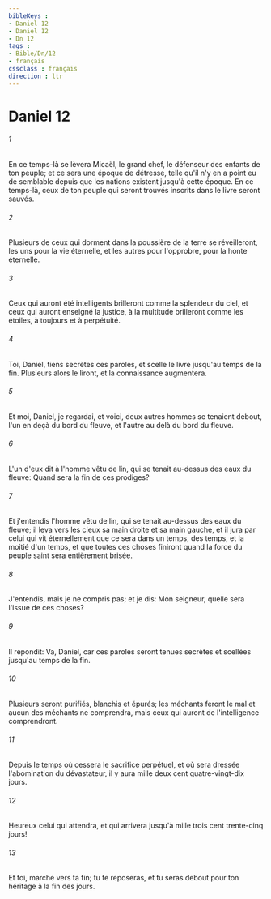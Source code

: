 ```yaml
---
bibleKeys : 
- Daniel 12
- Daniel 12
- Dn 12
tags : 
- Bible/Dn/12
- français
cssclass : français
direction : ltr
---
```


# Daniel 12

###### 1
En ce temps-là se lèvera Micaël, le grand chef, le défenseur des enfants de ton peuple; et ce sera une époque de détresse, telle qu'il n'y en a point eu de semblable depuis que les nations existent jusqu'à cette époque. En ce temps-là, ceux de ton peuple qui seront trouvés inscrits dans le livre seront sauvés.
###### 2
Plusieurs de ceux qui dorment dans la poussière de la terre se réveilleront, les uns pour la vie éternelle, et les autres pour l'opprobre, pour la honte éternelle.
###### 3
Ceux qui auront été intelligents brilleront comme la splendeur du ciel, et ceux qui auront enseigné la justice, à la multitude brilleront comme les étoiles, à toujours et à perpétuité.
###### 4
Toi, Daniel, tiens secrètes ces paroles, et scelle le livre jusqu'au temps de la fin. Plusieurs alors le liront, et la connaissance augmentera.
###### 5
Et moi, Daniel, je regardai, et voici, deux autres hommes se tenaient debout, l'un en deçà du bord du fleuve, et l'autre au delà du bord du fleuve.
###### 6
L'un d'eux dit à l'homme vêtu de lin, qui se tenait au-dessus des eaux du fleuve: Quand sera la fin de ces prodiges?
###### 7
Et j'entendis l'homme vêtu de lin, qui se tenait au-dessus des eaux du fleuve; il leva vers les cieux sa main droite et sa main gauche, et il jura par celui qui vit éternellement que ce sera dans un temps, des temps, et la moitié d'un temps, et que toutes ces choses finiront quand la force du peuple saint sera entièrement brisée.
###### 8
J'entendis, mais je ne compris pas; et je dis: Mon seigneur, quelle sera l'issue de ces choses?
###### 9
Il répondit: Va, Daniel, car ces paroles seront tenues secrètes et scellées jusqu'au temps de la fin.
###### 10
Plusieurs seront purifiés, blanchis et épurés; les méchants feront le mal et aucun des méchants ne comprendra, mais ceux qui auront de l'intelligence comprendront.
###### 11
Depuis le temps où cessera le sacrifice perpétuel, et où sera dressée l'abomination du dévastateur, il y aura mille deux cent quatre-vingt-dix jours.
###### 12
Heureux celui qui attendra, et qui arrivera jusqu'à mille trois cent trente-cinq jours!
###### 13
Et toi, marche vers ta fin; tu te reposeras, et tu seras debout pour ton héritage à la fin des jours.

